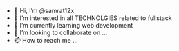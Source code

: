 - 👋 Hi, I’m @samrat12x
- 👀 I’m interested in all TECHNOLGIES related to fullstack
- 🌱 I’m currently learning web development
- 💞️ I’m looking to collaborate on ...
- 📫 How to reach me ...

<!---
samrat12x/samrat12x is a ✨ special ✨ repository because its `README.md` (this file) appears on your GitHub profile.
You can click the Preview link to take a look at your changes.
--->

